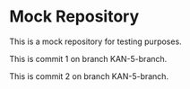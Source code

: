 # Mock Repository

This is a mock repository for testing purposes.

This is commit 1 on branch KAN-5-branch.

This is commit 2 on branch KAN-5-branch.